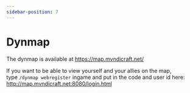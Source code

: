 ```yaml
---
sidebar-position: 7
---
```

# Dynmap
The dynmap is available at https://map.mvndicraft.net/ <br/>

If you want to be able to view yourself and your allies on the map, <br/>
type `/dynmap webregister` ingame and put in the code and user id here: http://map.mvndicraft.net:8080/login.html
